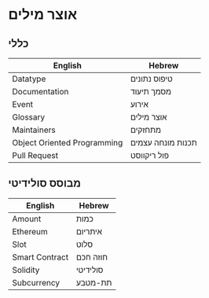 # אוצר מילים

## כללי

| English                     | Hebrew            |
| --------------------------- | ----------------- |
| Datatype                    | טיפוס נתונים     |
| Documentation               | מסמך תיעוד        |
| Event                       | אירוע             |
| Glossary                    | אוצר מילים        |
| Maintainers                 | מתחזקים           |
| Object Oriented Programming | תכנות מונחה עצמים |
| Pull Request                | פול ריקווסט       |

## מבוסס סולידיטי

| English        | Hebrew     |
| -------------- | ---------- |
| Amount         | כמות       |
| Ethereum       | איתריום    |
| Slot           | סלוט       |
| Smart Contract | חוזה חכם   |
| Solidity       | סולידיטי   |
| Subcurrency    | תת-מטבע    |
